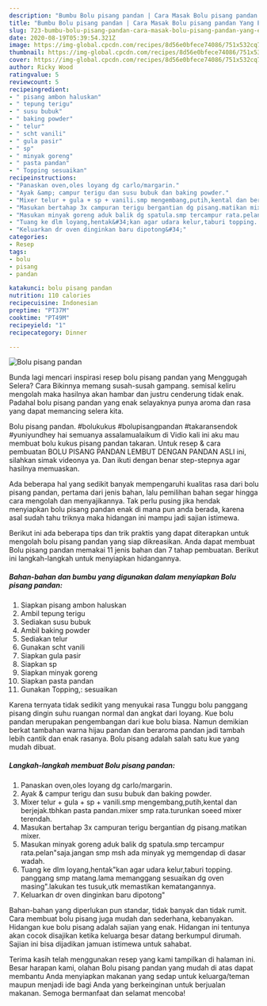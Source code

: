 ```yaml
---
description: "Bumbu Bolu pisang pandan | Cara Masak Bolu pisang pandan Yang Enak dan Simpel"
title: "Bumbu Bolu pisang pandan | Cara Masak Bolu pisang pandan Yang Enak dan Simpel"
slug: 723-bumbu-bolu-pisang-pandan-cara-masak-bolu-pisang-pandan-yang-enak-dan-simpel
date: 2020-08-19T05:39:54.321Z
image: https://img-global.cpcdn.com/recipes/8d56e0bfece74086/751x532cq70/bolu-pisang-pandan-foto-resep-utama.jpg
thumbnail: https://img-global.cpcdn.com/recipes/8d56e0bfece74086/751x532cq70/bolu-pisang-pandan-foto-resep-utama.jpg
cover: https://img-global.cpcdn.com/recipes/8d56e0bfece74086/751x532cq70/bolu-pisang-pandan-foto-resep-utama.jpg
author: Ricky Wood
ratingvalue: 5
reviewcount: 5
recipeingredient:
- " pisang ambon haluskan"
- " tepung terigu"
- " susu bubuk"
- " baking powder"
- " telur"
- " scht vanili"
- " gula pasir"
- " sp"
- " minyak goreng"
- " pasta pandan"
- " Topping sesuaikan"
recipeinstructions:
- "Panaskan oven,oles loyang dg carlo/margarin."
- "Ayak &amp; campur terigu dan susu bubuk dan baking powder."
- "Mixer telur + gula + sp + vanili.smp mengembang,putih,kental dan berjejak.tbhkan pasta pandan.mixer smp rata.turunkan soeed mixer terendah."
- "Masukan bertahap 3x campuran terigu bergantian dg pisang.matikan mixer."
- "Masukan minyak goreng aduk balik dg spatula.smp tercampur rata.pelan&#34;saja.jangan smp msh ada minyak yg memgendap di dasar wadah."
- "Tuang ke dlm loyang,hentak&#34;kan agar udara kelur,taburi topping. panggang smp matang.lama memanggang sesuaikan dg oven masing&#34;.lakukan tes tusuk,utk memastikan kematangannya."
- "Keluarkan dr oven dinginkan baru dipotong&#34;"
categories:
- Resep
tags:
- bolu
- pisang
- pandan

katakunci: bolu pisang pandan 
nutrition: 110 calories
recipecuisine: Indonesian
preptime: "PT37M"
cooktime: "PT49M"
recipeyield: "1"
recipecategory: Dinner

---
```



![Bolu pisang pandan](https://img-global.cpcdn.com/recipes/8d56e0bfece74086/751x532cq70/bolu-pisang-pandan-foto-resep-utama.jpg)

Bunda lagi mencari inspirasi resep bolu pisang pandan yang Menggugah Selera? Cara Bikinnya memang susah-susah gampang. semisal keliru mengolah maka hasilnya akan hambar dan justru cenderung tidak enak. Padahal bolu pisang pandan yang enak selayaknya punya aroma dan rasa yang dapat memancing selera kita.

Bolu pisang pandan. #bolukukus #bolupisangpandan #takaransendok #yuniyundhey hai semuanya assalamualaikum di Vidio kali ini aku mau membuat bolu kukus pisang pandan takaran. Untuk resep &amp; cara pembuatan BOLU PISANG PANDAN LEMBUT DENGAN PANDAN ASLI ini, silahkan simak videonya ya. Dan ikuti dengan benar step-stepnya agar hasilnya memuaskan.

Ada beberapa hal yang sedikit banyak mempengaruhi kualitas rasa dari bolu pisang pandan, pertama dari jenis bahan, lalu pemilihan bahan segar hingga cara mengolah dan menyajikannya. Tak perlu pusing jika hendak menyiapkan bolu pisang pandan enak di mana pun anda berada, karena asal sudah tahu triknya maka hidangan ini mampu jadi sajian istimewa.


Berikut ini ada beberapa tips dan trik praktis yang dapat diterapkan untuk mengolah bolu pisang pandan yang siap dikreasikan. Anda dapat membuat Bolu pisang pandan memakai 11 jenis bahan dan 7 tahap pembuatan. Berikut ini langkah-langkah untuk menyiapkan hidangannya.

<!--inarticleads1-->

##### Bahan-bahan dan bumbu yang digunakan dalam menyiapkan Bolu pisang pandan:

1. Siapkan  pisang ambon haluskan
1. Ambil  tepung terigu
1. Sediakan  susu bubuk
1. Ambil  baking powder
1. Sediakan  telur
1. Gunakan  scht vanili
1. Siapkan  gula pasir
1. Siapkan  sp
1. Siapkan  minyak goreng
1. Siapkan  pasta pandan
1. Gunakan  Topping,: sesuaikan


Karena ternyata tidak sedikit yang menyukai rasa Tunggu bolu panggang pisang dingin suhu ruangan normal dan angkat dari loyang. Kue bolu pandan merupakan pengembangan dari kue bolu biasa. Namun demikian berkat tambahan warna hijau pandan dan beraroma pandan jadi tambah lebih cantik dan enak rasanya. Bolu pisang adalah salah satu kue yang mudah dibuat. 

<!--inarticleads2-->

##### Langkah-langkah membuat Bolu pisang pandan:

1. Panaskan oven,oles loyang dg carlo/margarin.
1. Ayak &amp; campur terigu dan susu bubuk dan baking powder.
1. Mixer telur + gula + sp + vanili.smp mengembang,putih,kental dan berjejak.tbhkan pasta pandan.mixer smp rata.turunkan soeed mixer terendah.
1. Masukan bertahap 3x campuran terigu bergantian dg pisang.matikan mixer.
1. Masukan minyak goreng aduk balik dg spatula.smp tercampur rata.pelan&#34;saja.jangan smp msh ada minyak yg memgendap di dasar wadah.
1. Tuang ke dlm loyang,hentak&#34;kan agar udara kelur,taburi topping. panggang smp matang.lama memanggang sesuaikan dg oven masing&#34;.lakukan tes tusuk,utk memastikan kematangannya.
1. Keluarkan dr oven dinginkan baru dipotong&#34;


Bahan-bahan yang diperlukan pun standar, tidak banyak dan tidak rumit. Cara membuat bolu pisang juga mudah dan sederhana, kebanyakan. Hidangan kue bolu pisang adalah sajian yang enak. Hidangan ini tentunya akan cocok disajikan ketika keluarga besar datang berkumpul dirumah. Sajian ini bisa dijadikan jamuan istimewa untuk sahabat. 

Terima kasih telah menggunakan resep yang kami tampilkan di halaman ini. Besar harapan kami, olahan Bolu pisang pandan yang mudah di atas dapat membantu Anda menyiapkan makanan yang sedap untuk keluarga/teman maupun menjadi ide bagi Anda yang berkeinginan untuk berjualan makanan. Semoga bermanfaat dan selamat mencoba!
